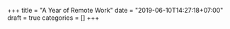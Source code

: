 +++
title = "A Year of Remote Work"
date = "2019-06-10T14:27:18+07:00"
draft = true
categories = []
+++

